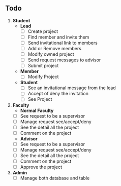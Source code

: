 ## Todo

1. **Student**
   - **Lead**
     - [ ] Create project
     - [ ] Find member and invite them
     - [ ] Send invitational link to members
     - [ ] Add or Remove members
     - [ ] Modify owned project
     - [ ] Send request messages to advisor
     - [ ] Submit project
   - **Member**
     - [ ] Modify Project
   - **Student**
     - [ ] See an invitational message from the lead
     - [ ] Accept of deny the invitation
     - [ ] See Project
2. **Faculty**
   - **Normal Faculty**
   - [ ] See request to be a supervisor
   - [ ] Manage request see/accept/deny
   - [ ] See the detail all the project
   - [ ] Comment on the project
   - **Advisor**
   - [ ] See request to be a supervisor
   - [ ] Manage request see/accept/deny
   - [ ] See the detail all the project
   - [ ] Comment on the project
   - [ ] Approve the project
3. **Admin**
   - [ ] Manage both database and table